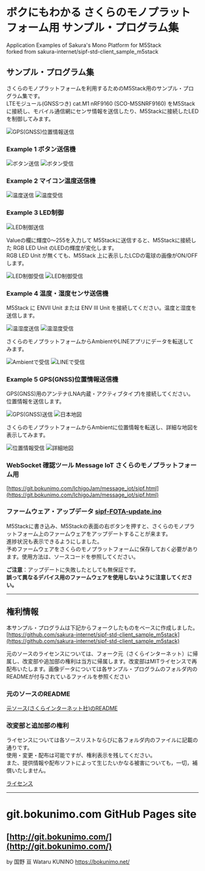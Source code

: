# ボクにもわかる さくらのモノプラットフォーム用 サンプル・プログラム集
Application Examples of Sakura's Mono Platform for M5Stack  
forked from sakura-internet/sipf-std-client_sample_m5stack  

## サンプル・プログラム集
さくらのモノプラットフォームを利用するためのM5Stack用のサンプル・プログラム集です。  
LTEモジュール(GNSSつき) cat.M1 nRF9160 (SCO-M5SNRF9160) をM5Stackに接続し、モバイル通信網にセンサ情報を送信したり、M5Stackに接続したLEDを制御してみます。  

![GPS(GNSS)位置情報送信](/images/ex05_gnss.gif)


### Example 1 ボタン送信機

![ボタン送信](/images/ex01_lcd01.gif)
![ボタン受信](/images/ex01_wstool.gif)

### Example 2 マイコン温度送信機

![温度送信](/images/ex02_lcd01.gif)
![温度受信](/images/ex02_wstool.gif)

### Example 3 LED制御

![LED制御送信](/images/ex03_wstool.gif)  

Valueの欄に輝度0～255を入力して M5Stackに送信すると、M5Stackに接続した RGB LED Unit のLEDの輝度が変化します。  
RGB LED Unit が無くても、M5Stack 上に表示したLCDの電球の画像がON/OFFします。

![LED制御受信](/images/ex03_lcd01.gif)
![LED制御受信](/images/ex03_lcd02.gif)

### Example 4 温度・湿度センサ送信機

M5Stack に ENVⅡ Unit または ENV Ⅲ Unit を接続してください。温度と湿度を送信します。  

![温湿度送信](/images/ex04_lcd02.gif)
![温湿度受信](/images/ex04_wstool.gif)  

さくらのモノプラットフォームからAmbientやLINEアプリにデータを転送してみます。  

![Ambientで受信](/images/ex04_ambient.gif)
![LINEで受信](/images/ex04_line.gif)  

### Example 5 GPS(GNSS)位置情報送信機

GPS(GNSS)用のアンテナ(LNA内蔵・アクティブタイプ)を接続してください。位置情報を送信します。  

![GPS(GNSS)送信](/images/ex05_lcd01.gif)
![日本地図](/images/ex05_lcd02.gif)

さくらのモノプラットフォームからAmbientに位置情報を転送し、詳細な地図を表示してみます。  

![位置情報受信](/images/ex05_wstool.gif)
![詳細地図](/images/ex05_ambient.gif)

### WebSocket 確認ツール Message IoT さくらのモノプラットフォーム用
  [https://git.bokunimo.com/IchigoJam/message_iot/sipf.html](https://git.bokunimo.com/IchigoJam/message_iot/sipf.html)

### ファームウェア・アップデータ [sipf-FOTA-update.ino](/sipf-FOTA-update/sipf-FOTA-update.ino)  

M5Stackに書き込み、M5Stackの表面の右ボタンを押すと、さくらのモノプラットフォーム上のファームウェアをアップデートすることが来ます。  
進捗状況も表示できるようにしました。  
予めファームウェアをさくらのモノプラットフォームに保存しておく必要があります。使用方法は、ソースコードを参照してください。  

**ご注意**：アップデートに失敗したとしても無保証です。  
**誤って異なるデバイス用のファームウェアを使用しないように注意してください。**  

-------------------------------------------------------------------------------------------------------

## 権利情報

本サンプル・プログラムは下記からフォークしたものをベースに作成しました。  
  [https://github.com/sakura-internet/sipf-std-client_sample_m5stack](https://github.com/sakura-internet/sipf-std-client_sample_m5stack)

元のソースのライセンスについては、フォーク元（さくらインターネット）に帰属し、改変部や追加部の権利は当方に帰属します。改変部はMITライセンスで再配布いたします。画像データについては各サンプル・プログラムのフォルダ内のREADMEが付与されているファイルを参照ください  

### 元のソースのREADME

[元ソース(さくらインターネット社)のREADME](/README_sakura.md)

### 改変部と追加部の権利

ライセンスについては各ソースリストならびに各フォルダ内のファイルに記載の通りです。  
使用・変更・配布は可能ですが、権利表示を残してください。  
また、提供情報や配布ソフトによって生じたいかなる被害についても，一切，補償いたしません。  

[ライセンス](/LICENSE)

----------------------------------------------------------------
# git.bokunimo.com GitHub Pages site
[http://git.bokunimo.com/](http://git.bokunimo.com/)  
----------------------------------------------------------------

by 国野 亘 Wataru KUNINO <https://bokunimo.net/>
